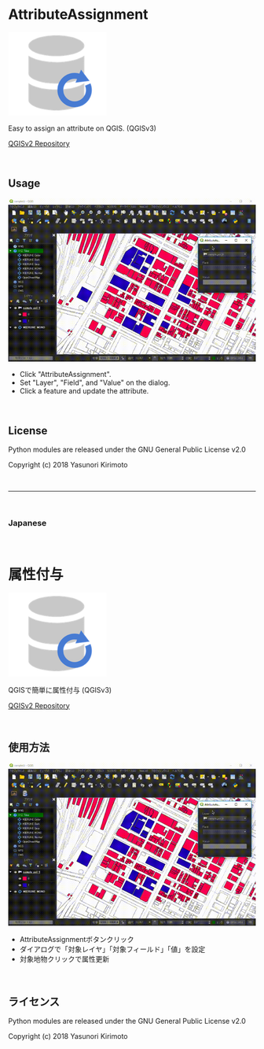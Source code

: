 # AttributeAssignment
![README01](./img/README01.png)

Easy to assign an attribute on QGIS. (QGISv3)  

[QGISv2 Repository](https://github.com/dayjournal/AttributeAssignment/tree/QGIS2)  

<br/>

## Usage
![README02](./img/README02.gif)
- Click "AttributeAssignment".
- Set "Layer", "Field", and "Value" on the dialog.
- Click a feature and update the attribute.

<br/>

## License
Python modules are released under the GNU General Public License v2.0

Copyright (c) 2018 Yasunori Kirimoto

<br/>

---

<br/>

### Japanese

<br/>

# 属性付与
![README01](./img/README01.png)

QGISで簡単に属性付与 (QGISv3)  

[QGISv2 Repository](https://github.com/dayjournal/AttributeAssignment/tree/QGIS2)  

<br/>

##  使用方法
![README02](./img/README02.gif)
- AttributeAssignmentボタンクリック  
- ダイアログで「対象レイヤ」「対象フィールド」「値」を設定 
- 対象地物クリックで属性更新    

<br/>

## ライセンス
Python modules are released under the GNU General Public License v2.0

Copyright (c) 2018 Yasunori Kirimoto

<br/>
